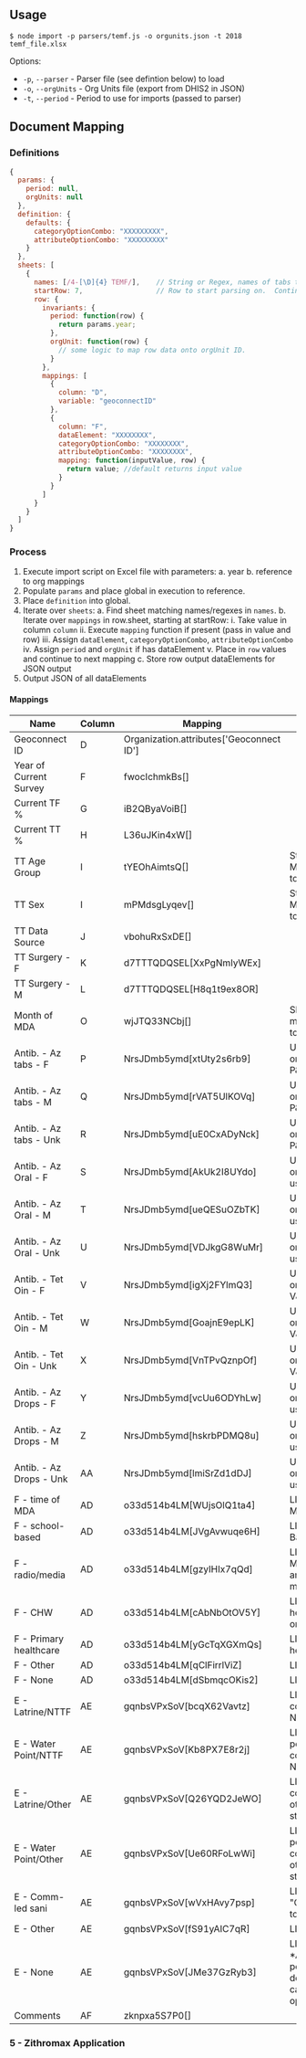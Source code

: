 ## Usage

```
$ node import -p parsers/temf.js -o orgunits.json -t 2018 temf_file.xlsx
```

Options:

  - `-p`, `--parser` - Parser file (see defintion below) to load
  - `-o`, `--orgUnits` - Org Units file (export from DHIS2 in JSON)
  - `-t`, `--period` - Period to use for imports (passed to parser)


## Document Mapping

### Definitions

```javascript
{
  params: {
    period: null,
    orgUnits: null
  },
  definition: {
    defaults: {
      categoryOptionCombo: "XXXXXXXXX",
      attributeOptionCombo: "XXXXXXXXX"
    }
  },
  sheets: [
    {
      names: [/4-[\D]{4} TEMF/],    // String or Regex, names of tabs to match
      startRow: 7,                  // Row to start parsing on.  Continues to end.
      row: {
        invariants: {
          period: function(row) {
            return params.year; 
          },
          orgUnit: function(row) {
            // some logic to map row data onto orgUnit ID.
          }
        },
        mappings: [
          {
            column: "D",
            variable: "geoconnectID"
          },
          {
            column: "F",
            dataElement: "XXXXXXXX",
            categoryOptionCombo: "XXXXXXXX",
            attributeOptionCombo: "XXXXXXXX",
            mapping: function(inputValue, row) {
              return value; //default returns input value
            }
          }
        ]
      }
    }
  ]
}
```

### Process

  1. Execute import script on Excel file with parameters:
      a. year
      b. reference to org mappings
  2. Populate `params` and place global in execution to reference.
  3. Place `definition` into global.
  4. Iterate over `sheets`:
      a. Find sheet matching names/regexes in `names`.
      b. Iterate over `mappings` in row.sheet, starting at startRow:
          i. Take value in column `column`
          ii. Execute `mapping` function if present (pass in value and row)
          iii. Assign `dataElement`, `categoryOptionCombo`, `attributeOptionCombo`
          iv. Assign `period` and `orgUnit` if has dataElement
          v. Place in `row` values and continue to next mapping
      c. Store row output dataElements for JSON output
  5. Output JSON of all dataElements


#### Mappings

| Name    | Column  | Mapping | Logic |
| ------- | ------- | ------- | ----- |
| Geoconnect ID           | D  | Organization.attributes['Geoconnect ID']  | |
| Year of Current Survey  | F  | fwocIchmkBs[]                  | |
| Current TF %            | G  | iB2QByaVoiB[]                  | |
| Current TT %            | H  | L36uJKin4xW[]                  | |
| TT Age Group            | I  | tYEOhAimtsQ[] | String like "F & M ≥ 15", parse to min age |
| TT Sex                  | I  | mPMdsgLyqev[] | String like "F & M ≥ 15", parse to sex |
| TT Data Source          | J  | vbohuRxSxDE[] | |
| TT Surgery - F          | K  | d7TTTQDQSEL[XxPgNmIyWEx] | |
| TT Surgery - M          | L  | d7TTTQDQSEL[H8q1t9ex8OR] | |
| Month of MDA            | O  | wjJTQ33NCbj[] | Sheet has month, translate to date |
| Antib. - Az tabs - F    | P  | NrsJDmb5ymd[xtUty2s6rb9] | Use either P&Q or R.  If all 3, use P&Q |
| Antib. - Az tabs - M    | Q  | NrsJDmb5ymd[rVAT5UlKOVq] | Use either P&Q or R.  If all 3, use P&Q |
| Antib. - Az tabs - Unk  | R  | NrsJDmb5ymd[uE0CxADyNck] | Use either P&Q or R.  If all 3, use P&Q |
| Antib. - Az Oral - F    | S  | NrsJDmb5ymd[AkUk2I8UYdo] | Use either S&T or U.  If all 3, use S&T |
| Antib. - Az Oral - M    | T  | NrsJDmb5ymd[ueQESuOZbTK] | Use either S&T or U.  If all 3, use S&T |
| Antib. - Az Oral - Unk  | U  | NrsJDmb5ymd[VDJkgG8WuMr] | Use either S&T or U.  If all 3, use S&T |
| Antib. - Tet Oin - F    | V  | NrsJDmb5ymd[igXj2FYlmQ3] | Use either V&W or X.  If all 3, use V&W |
| Antib. - Tet Oin - M    | W  | NrsJDmb5ymd[GoajnE9epLK] | Use either V&W or X.  If all 3, use V&W |
| Antib. - Tet Oin - Unk  | X  | NrsJDmb5ymd[VnTPvQznpOf] | Use either V&W or X.  If all 3, use V&W |
| Antib. - Az Drops - F   | Y  | NrsJDmb5ymd[vcUu6ODYhLw] | Use either Y&Z or AA.  If all 3, use Y&Z |
| Antib. - Az Drops - M   | Z  | NrsJDmb5ymd[hskrbPDMQ8u] | Use either Y&Z or AA.  If all 3, use Y&Z |
| Antib. - Az Drops - Unk | AA | NrsJDmb5ymd[lmiSrZd1dDJ] | Use either Y&Z or AA.  If all 3, use Y&Z |
| F - time of MDA         | AD | o33d514b4LM[WUjsOlQ1ta4] | LIKE "At time of MDA" |
| F - school-based        | AD | o33d514b4LM[JVgAvwuqe6H] | LIKE "School Based" |
| F - radio/media         | AD | o33d514b4LM[gzyIHIx7qQd] | LIKE "Radio Message and/or other mass media" |
| F - CHW                 | AD | o33d514b4LM[cAbNbOtOV5Y] | LIKE "Village health worker or equivalent" |
| F - Primary healthcare  | AD | o33d514b4LM[yGcTqXGXmQs] | LIKE "Primary healthcare" |
| F - Other               | AD | o33d514b4LM[qClFirrlViZ] | LIKE "Other" |
| F - None                | AD | o33d514b4LM[dSbmqcOKis2] | LIKE "None" |
| E - Latrine/NTTF        | AE | gqnbsVPxSoV[bcqX62Vavtz] | LIKE "Latrine construction by NTTF Member" |
| E - Water Point/NTTF    | AE | gqnbsVPxSoV[Kb8PX7E8r2j] | LIKE "Water point construction by NTTF member" |
| E - Latrine/Other       | AE | gqnbsVPxSoV[Q26YQD2JeWO] | LIKE "Latrine construction by other stakeholders" |
| E - Water Point/Other   | AE | gqnbsVPxSoV[Ue60RFoLwWi] | LIKE "Water point construction by other stakeholders" |
| E - Comm-led sani       | AE | gqnbsVPxSoV[wVxHAvy7psp] | LIKE "Community led total sanitation" |
| E - Other               | AE | gqnbsVPxSoV[fS91yAIC7qR] | LIKE "Other" |
| E - None                | AE | gqnbsVPxSoV[JMe37GzRyb3] | LIKE "None" *Added None post export, double check categoryCombo option |
| Comments                | AF | zknpxa5S7P0[] | |

### 5 - Zithromax Application

